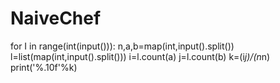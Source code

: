 # NaiveChef
for I in range(int(input())):
    n,a,b=map(int,input().split())
    l=list(map(int,input().split()))
    i=l.count(a)
    j=l.count(b)
    k=(i*j)/(n*n)
    print('%.10f'%k)
